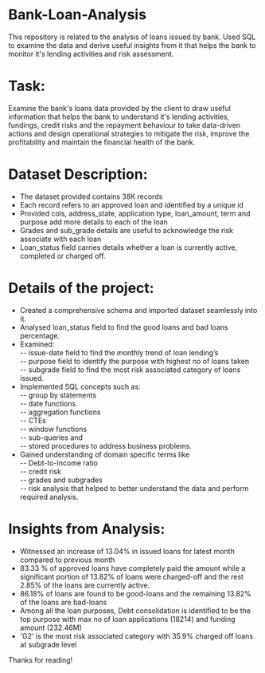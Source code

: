 # Bank-Loan-Analysis
This repository is related to the analysis of loans issued by bank. Used SQL to examine the data and derive useful insights from it that helps the bank to monitor it's lending activities and risk assessment.

# Task:
Examine the bank's loans data provided by the client to draw useful information that helps the bank to understand it's lending activities, fundings, credit risks and the repayment behaviour to take data-driven actions and design operational strategies to mitigate the risk, improve the profitability and maintain the financial health of the bank.

# Dataset Description: <br>
- The dataset provided contains 38K records <br>
- Each record refers to an approved loan and identified by a unique id <br>
- Provided cols, address_state, application type, loan_amount, term and purpose add more details to each of the loan <br>
- Grades and sub_grade details are useful to acknowledge the risk associate with each loan <br>
- Loan_status field carries details whether a loan is currently active, completed or charged off. <br>

# Details of the project:
- Created a comprehensive schema and imported dataset seamlessly into it.
- Analysed loan_status field to find the good loans and bad loans percentage.
- Examined:<br>
        -- issue-date field to find the monthly trend of loan lending’s <br>
        -- purpose field to identify the purpose with highest no of loans taken <br>
        -- subgrade field to find the most risk associated category of loans issued. <br>
- Implemented SQL concepts such as: <br>
       -- group by statements <br>
       -- date functions <br>
       -- aggregation functions <br>
       -- CTEs <br>
       -- window functions <br>
       -- sub-queries and <br>
       -- stored procedures to address business problems. <br>
- Gained understanding of domain specific terms like <br>
       -- Debt-to-Income ratio <br>
       -- credit risk <br>
       -- grades and subgrades <br>
       -- risk analysis that helped to better understand the data and perform required analysis. <br>


# Insights from Analysis:
- Witnessed an increase of 13.04% in issued loans for latest month compared to previous month <br>
- 83.33 % of approved loans have completely paid the amount while a significant portion of 13.82% of loans were charged-off and the rest 2.85% of the loans are currently active. <br>
- 86.18% of loans are found to be good-loans and the remaining 13.82% of the loans are bad-loans <br>
- Among all the loan purposes, Debt consolidation is identified to be the top purpose with max no of loan applications (18214) and funding amount (232.46M) <br>
- 'G2' is the most risk associated category with 35.9% charged off loans at subgrade level 



Thanks for reading!
